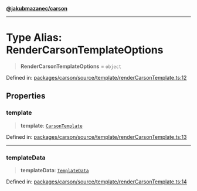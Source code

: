 [**@jakubmazanec/carson**](../README.md)

---

# Type Alias: RenderCarsonTemplateOptions

> **RenderCarsonTemplateOptions** = `object`

Defined in:
[packages/carson/source/template/renderCarsonTemplate.ts:12](https://github.com/jakubmazanec/tools/blob/a9ba87d349a220bbed24d161794f90a6ba6009e5/packages/carson/source/template/renderCarsonTemplate.ts#L12)

## Properties

### template

> **template**: [`CarsonTemplate`](CarsonTemplate.md)

Defined in:
[packages/carson/source/template/renderCarsonTemplate.ts:13](https://github.com/jakubmazanec/tools/blob/a9ba87d349a220bbed24d161794f90a6ba6009e5/packages/carson/source/template/renderCarsonTemplate.ts#L13)

---

### templateData

> **templateData**: [`TemplateData`](TemplateData.md)

Defined in:
[packages/carson/source/template/renderCarsonTemplate.ts:14](https://github.com/jakubmazanec/tools/blob/a9ba87d349a220bbed24d161794f90a6ba6009e5/packages/carson/source/template/renderCarsonTemplate.ts#L14)
